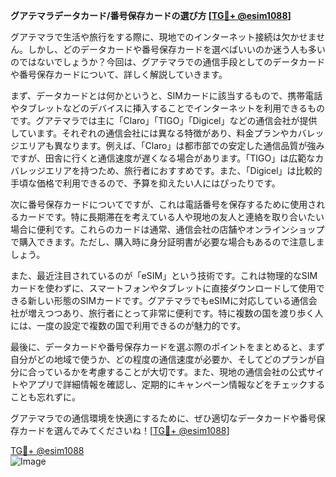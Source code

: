 **グアテマラデータカード/番号保存カードの選び方 [[TG💪+ @esim1088](https://t.me/s/esim1088)]**

グアテマラで生活や旅行をする際に、現地でのインターネット接続は欠かせません。しかし、どのデータカードや番号保存カードを選べばいいのか迷う人も多いのではないでしょうか？今回は、グアテマラでの通信手段としてのデータカードや番号保存カードについて、詳しく解説していきます。

まず、データカードとは何かというと、SIMカードに該当するもので、携帯電話やタブレットなどのデバイスに挿入することでインターネットを利用できるものです。グアテマラでは主に「Claro」「TIGO」「Digicel」などの通信会社が提供しています。それぞれの通信会社には異なる特徴があり、料金プランやカバレッジエリアも異なります。例えば、「Claro」は都市部での安定した通信品質が強みですが、田舎に行くと通信速度が遅くなる場合があります。「TIGO」は広範なカバレッジエリアを持つため、旅行者におすすめです。また、「Digicel」は比較的手頃な価格で利用できるので、予算を抑えたい人にはぴったりです。

次に番号保存カードについてですが、これは電話番号を保存するために使用されるカードです。特に長期滞在を考えている人や現地の友人と連絡を取り合いたい場合に便利です。これらのカードは通常、通信会社の店舗やオンラインショップで購入できます。ただし、購入時に身分証明書が必要な場合もあるので注意しましょう。

また、最近注目されているのが「eSIM」という技術です。これは物理的なSIMカードを使わずに、スマートフォンやタブレットに直接ダウンロードして使用できる新しい形態のSIMカードです。グアテマラでもeSIMに対応している通信会社が増えつつあり、旅行者にとって非常に便利です。特に複数の国を渡り歩く人には、一度の設定で複数の国で利用できるのが魅力的です。

最後に、データカードや番号保存カードを選ぶ際のポイントをまとめると、まず自分がどの地域で使うか、どの程度の通信速度が必要か、そしてどのプランが自分に合っているかを考慮することが大切です。また、現地の通信会社の公式サイトやアプリで詳細情報を確認し、定期的にキャンペーン情報などをチェックすることも忘れずに。

グアテマラでの通信環境を快適にするために、ぜひ適切なデータカードや番号保存カードを選んでみてくださいね！[[TG💪+ @esim1088](https://t.me/s/esim1088)]

[TG💪+ @esim1088](https://t.me/s/esim1088)  
![Image](https://i.postimg.cc/Y0z9fWf4/image.png)